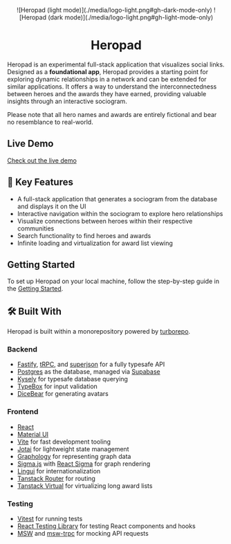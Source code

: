 <p align="center">
![Heropad (light mode)](./media/logo-light.png#gh-dark-mode-only)
![Heropad (dark mode)](./media/logo-light.png#gh-light-mode-only)
</p>

<h1 align="center">Heropad</h1>

Heropad is an experimental full-stack application that visualizes social links. Designed as a **foundational app**, Heropad provides a starting point for exploring dynamic relationships in a network and can be extended for similar applications. It offers a way to understand the interconnectedness between heroes and the awards they have earned, providing valuable insights through an interactive sociogram.

Please note that all hero names and awards are entirely fictional and bear no resemblance to real-world.

## Live Demo

[Check out the live demo](https://heropad.gzukas.lt)

## 🚀 Key Features

- A full-stack application that generates a sociogram from the database and displays it on the UI
- Interactive navigation within the sociogram to explore hero relationships
- Visualize connections between heroes within their respective communities
- Search functionality to find heroes and awards
- Infinite loading and virtualization for award list viewing

## Getting Started

To set up Heropad on your local machine, follow the step-by-step guide in the [Getting Started](./GETTING_STARTED.md).

## 🛠 Built With

Heropad is built within a monorepository powered by [turborepo](https://turbo.build/repo).

### Backend

- [Fastify](https://fastify.dev), [tRPC](https://trpc.io), and [superjson](https://github.com/blitz-js/superjson) for a fully typesafe API
- [Postgres](https://www.postgresql.org) as the database, managed via [Supabase](https://supabase.com)
- [Kysely](https://kysely.dev) for typesafe database querying
- [TypeBox](https://github.com/sinclairzx81/typebox) for input validation
- [DiceBear](https://www.dicebear.com/) for generating avatars

### Frontend

- [React](https://react.dev)
- [Material UI](https://mui.com)
- [Vite](https://vitejs.dev) for fast development tooling
- [Jotai](https://jotai.org) for lightweight state management
- [Graphology](https://graphology.github.io) for representing graph data
- [Sigma.js](https://www.sigmajs.org) with [React Sigma](https://sim51.github.io/react-sigma) for graph rendering
- [Lingui](https://lingui.dev) for internationalization
- [Tanstack Router](https://tanstack.com/router) for routing
- [Tanstack Virtual](https://tanstack.com/virtual) for virtualizing long award lists

### Testing

- [Vitest](https://vitest.dev) for running tests
- [React Testing Library](https://testing-library.com/docs/react-testing-library/intro) for testing React components and hooks
- [MSW](https://mswjs.io) and [msw-trpc](https://github.com/maloguertin/msw-trpc) for mocking API requests

